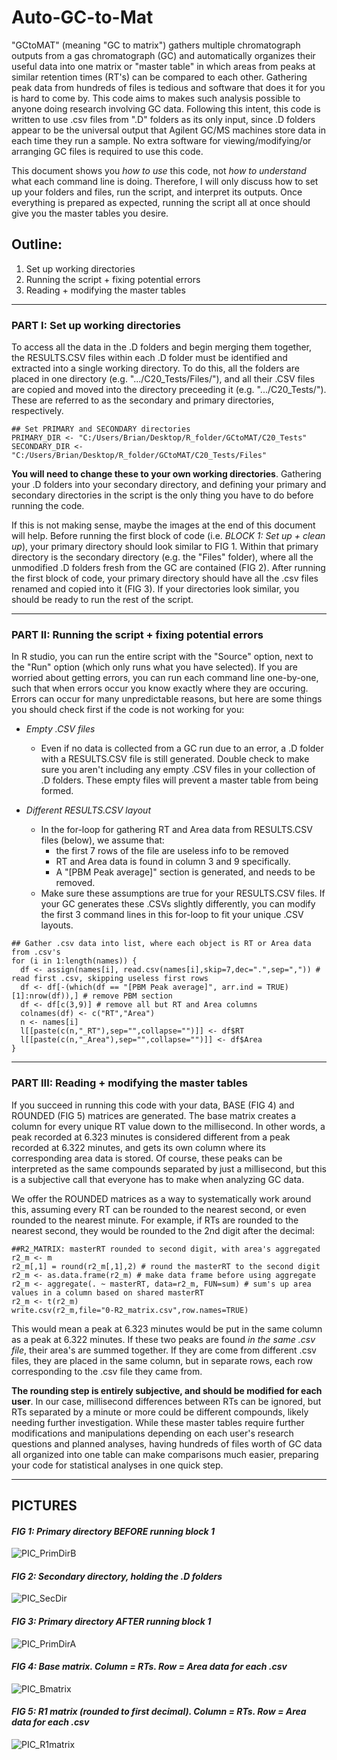 # Auto-GC-to-Mat

"GCtoMAT" (meaning "GC to matrix") gathers multiple chromatograph outputs from a gas chromatograph (GC) and automatically organizes their useful data into one matrix or "master table" in which areas from peaks at similar retention times (RT's) can be compared to each other. Gathering peak data from hundreds of files is tedious and software that does it for you is hard to come by. This code aims to makes such analysis possible to anyone doing research involving GC data. Following this intent, this code is written to use .csv files from ".D" folders as its only input, since .D folders appear to be the universal output that Agilent GC/MS machines store data in each time they run a sample. No extra software for viewing/modifying/or arranging GC files is required to use this code. 

This document shows you *how to use* this code, not *how to understand* what each command line is doing. Therefore, I will only discuss how to set up your folders and files, run the script, and interpret its outputs. Once everything is prepared as expected, running the script all at once should give you the master tables you desire. 

## Outline:
1.  Set up working directories
2.  Running the script + fixing potential errors
3.  Reading + modifying the master tables

***

### PART I: Set up working directories
To access all the data in the .D folders and begin merging them together, the RESULTS.CSV files within each .D folder must be identified and extracted into a single working directory. To do this, all the folders are placed in one directory (e.g. ".../C20_Tests/Files/"), and all their .CSV files are copied and moved into the directory preceeding it (e.g. ".../C20_Tests/"). These are referred to as the secondary and primary directories, respectively. 

```{r eval=FALSE}
## Set PRIMARY and SECONDARY directories
PRIMARY_DIR <- "C:/Users/Brian/Desktop/R_folder/GCtoMAT/C20_Tests"
SECONDARY_DIR <- "C:/Users/Brian/Desktop/R_folder/GCtoMAT/C20_Tests/Files"
```

**You will need to change these to your own working directories**. Gathering your .D folders into your secondary directory, and defining your primary and secondary directories in the script is the only thing you have to do before running the code.

If this is not making sense, maybe the images at the end of this document will help. Before running the first block of code (i.e. *BLOCK 1: Set up + clean up*), your primary directory should look similar to FIG 1. Within that primary directory is the secondary directory (e.g. the "Files" folder), where all the unmodified .D folders fresh from the GC are contained (FIG 2). After running the first block of code, your primary directory should have all the .csv files renamed and copied into it (FIG 3). If your directories look similar, you should be ready to run the rest of the script.

***

### PART II: Running the script + fixing potential errors
In R studio, you can run the entire script with the "Source" option, next to the "Run" option (which only runs what you have selected). If you are worried about getting errors, you can run each command line one-by-one, such that when errors occur you know exactly where they are occuring. Errors can occur for many unpredictable reasons, but here are some things you should check first if the code is not working for you:

* *Empty .CSV files*
    + Even if no data is collected from a GC run due to an error, a .D folder with a RESULTS.CSV file is still generated. Double check to make sure you aren't including any empty .CSV files in your collection of .D folders. These empty files will prevent a master table from being formed.  

* *Different RESULTS.CSV layout*
    + In the for-loop for gathering RT and Area data from RESULTS.CSV files (below), we assume that:
        - the first 7 rows of the file are useless info to be removed 
        - RT and Area data is found in column 3 and 9 specifically. 
        - A "[PBM Peak average]" section is generated, and needs to be removed.
    + Make sure these assumptions are true for your RESULTS.CSV files. If your GC generates these .CSVs slightly differently, you can modify the first 3 command lines in this for-loop to fit your unique .CSV layouts.  
    
```{r eval=FALSE}
## Gather .csv data into list, where each object is RT or Area data from .csv's
for (i in 1:length(names)) {
  df <- assign(names[i], read.csv(names[i],skip=7,dec=".",sep=",")) # read first .csv, skipping useless first rows
  df <- df[-(which(df == "[PBM Peak average]", arr.ind = TRUE)[1]:nrow(df)),] # remove PBM section 
  df <- df[c(3,9)] # remove all but RT and Area columns
  colnames(df) <- c("RT","Area")
  n <- names[i]
  l[[paste(c(n,"_RT"),sep="",collapse="")]] <- df$RT
  l[[paste(c(n,"_Area"),sep="",collapse="")]] <- df$Area
}
```
***

### PART III: Reading + modifying the master tables
If you succeed in running this code with your data, BASE (FIG 4) and ROUNDED (FIG 5) matrices are generated. The base matrix creates a column for every unique RT value down to the millisecond. In other words, a peak recorded at 6.323 minutes is considered different from a peak recorded at 6.322 minutes, and gets its own column where its corresponding area data is stored. Of course, these peaks can be interpreted as the same compounds separated by just a millisecond, but this is a subjective call that everyone has to make when analyzing GC data. 

We offer the ROUNDED matrices as a way to systematically work around this, assuming every RT can be rounded to the nearest second, or even rounded to the nearest minute. For example, if RTs are rounded to the nearest second, they would be rounded to the 2nd digit after the decimal:

```{r eval=FALSE}
##R2_MATRIX: masterRT rounded to second digit, with area's aggregated
r2_m <- m
r2_m[,1] = round(r2_m[,1],2) # round the masterRT to the second digit
r2_m <- as.data.frame(r2_m) # make data frame before using aggregate
r2_m <- aggregate(. ~ masterRT, data=r2_m, FUN=sum) # sum's up area values in a column based on shared masterRT
r2_m <- t(r2_m)
write.csv(r2_m,file="0-R2_matrix.csv",row.names=TRUE)
```

This would mean a peak at 6.323 minutes would be put in the same column as a peak at 6.322 minutes. If these two peaks are found *in the same .csv file*, their area's are summed together. If they are come from different .csv files, they are placed in the same column, but in separate rows, each row corresponding to the .csv file they came from. 

**The rounding step is entirely subjective, and should be modified for each user**. In our case, millisecond differences between RTs can be ignored, but RTs separated by a minute or more could be different compounds, likely needing further investigation. While these master tables require further modifications and manipulations depending on each user's research questions and planned analyses, having hundreds of files worth of GC data all organized into one table can make comparisons much easier, preparing your code for statistical analyses in one quick step.

***

## **PICTURES**

#### *FIG 1: Primary directory BEFORE running block 1*
![PIC_PrimDirB](https://user-images.githubusercontent.com/15988774/187318405-992607f9-9a4c-49eb-92d3-eb3f0a4352a0.PNG)
#### *FIG 2: Secondary directory, holding the .D folders*
![PIC_SecDir](https://user-images.githubusercontent.com/15988774/187318445-965fca93-e63d-4f4b-96f0-0ed25a437a05.PNG)
#### *FIG 3: Primary directory AFTER running block 1*
![PIC_PrimDirA](https://user-images.githubusercontent.com/15988774/187318488-a9684269-9d89-49e9-9458-e9b03e82f5da.PNG)
#### *FIG 4: Base matrix. Column = RTs. Row = Area data for each .csv*
![PIC_Bmatrix](https://user-images.githubusercontent.com/15988774/187318508-019e779e-0d15-41cc-a8c4-a29459087972.JPG)
#### *FIG 5: R1 matrix (rounded to first decimal). Column = RTs. Row = Area data for each .csv*
![PIC_R1matrix](https://user-images.githubusercontent.com/15988774/187318542-5a5b44b6-c1f4-4426-96e1-a0f133ec9456.JPG)


